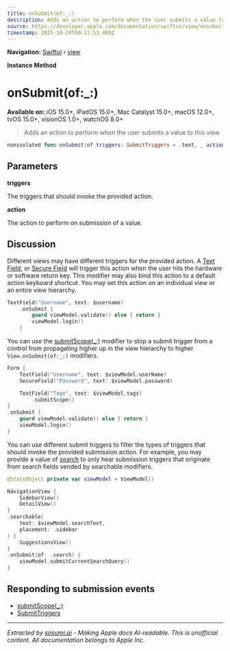 ```yaml
---
title: onSubmit(of:_:)
description: Adds an action to perform when the user submits a value to this view.
source: https://developer.apple.com/documentation/swiftui/view/onsubmit(of:_:)
timestamp: 2025-10-29T00:11:53.480Z
---
```


**Navigation:** [Swiftui](/documentation/swiftui) › [view](/documentation/swiftui/view)

**Instance Method**

# onSubmit(of:_:)

**Available on:** iOS 15.0+, iPadOS 15.0+, Mac Catalyst 15.0+, macOS 12.0+, tvOS 15.0+, visionOS 1.0+, watchOS 8.0+

> Adds an action to perform when the user submits a value to this view.

```swift
nonisolated func onSubmit(of triggers: SubmitTriggers = .text, _ action: @escaping () -> Void) -> some View
```

## Parameters

**triggers**

The triggers that should invoke the provided action.



**action**

The action to perform on submission of a value.



## Discussion

Different views may have different triggers for the provided action. A [Text Field](/documentation/swiftui/textfield), or [Secure Field](/documentation/swiftui/securefield) will trigger this action when the user hits the hardware or software return key. This modifier may also bind this action to a default action keyboard shortcut. You may set this action on an individual view or an entire view hierarchy.

```swift
TextField("Username", text: $username)
    .onSubmit {
        guard viewModel.validate() else { return }
        viewModel.login()
    }
```

You can use the [submitScope(_:)](/documentation/swiftui/view/submitscope(_:)) modifier to stop a submit trigger from a control from propagating higher up in the view hierarchy to higher `View.onSubmit(of:_:)` modifiers.

```swift
Form {
    TextField("Username", text: $viewModel.userName)
    SecureField("Password", text: $viewModel.password)

    TextField("Tags", text: $viewModel.tags)
        .submitScope()
}
.onSubmit {
    guard viewModel.validate() else { return }
    viewModel.login()
}
```

You can use different submit triggers to filter the types of triggers that should invoke the provided submission action. For example, you may provide a value of [search](/documentation/swiftui/submittriggers/search) to only hear submission triggers that originate from search fields vended by searchable modifiers.

```swift
@StateObject private var viewModel = ViewModel()

NavigationView {
    SidebarView()
    DetailView()
}
.searchable(
    text: $viewModel.searchText,
    placement: .sidebar
) {
    SuggestionsView()
}
.onSubmit(of: .search) {
    viewModel.submitCurrentSearchQuery()
}
```

## Responding to submission events

- [submitScope(_:)](/documentation/swiftui/view/submitscope(_:))
- [SubmitTriggers](/documentation/swiftui/submittriggers)

---

*Extracted by [sosumi.ai](https://sosumi.ai) - Making Apple docs AI-readable.*
*This is unofficial content. All documentation belongs to Apple Inc.*
